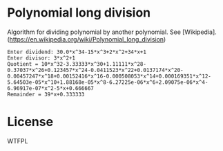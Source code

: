 # Polynomial long division

Algorithm for dividing polynomial by another polynomial. See [Wikipedia].(https://en.wikipedia.org/wiki/Polynomial_long_division)

```
Enter dividend: 30.0*x^34-15*x^3+2*x^2+34*x+1
Enter divisor: 3*x^2+1
Quotient = 10*x^32-3.33333*x^30+1.11111*x^28-0.37037*x^26+0.123457*x^24-0.0411523*x^22+0.0137174*x^20-0.00457247*x^18+0.00152416*x^16-0.000508053*x^14+0.000169351*x^12-5.64503e-05*x^10+1.88168e-05*x^8-6.27225e-06*x^6+2.09075e-06*x^4-6.96917e-07*x^2-5*x+0.666667
Remainder = 39*x+0.333333
```

# License
WTFPL